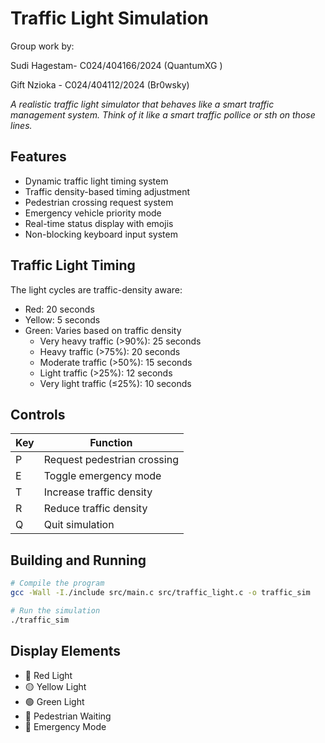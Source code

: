 # Traffic Light Simulation
Group work by:

Sudi Hagestam- C024/404166/2024 (QuantumXG )

Gift Nzioka - C024/404112/2024 (Br0wsky)

*A realistic traffic light simulator that behaves like a smart traffic management system. Think of it like a smart traffic pollice or sth on those lines.*

## Features
- Dynamic traffic light timing system
- Traffic density-based timing adjustment
- Pedestrian crossing request system
- Emergency vehicle priority mode
- Real-time status display with emojis
- Non-blocking keyboard input system

## Traffic Light Timing
The light cycles are traffic-density aware:
- Red: 20 seconds
- Yellow: 5 seconds
- Green: Varies based on traffic density
  - Very heavy traffic (>90%): 25 seconds
  - Heavy traffic (>75%): 20 seconds
  - Moderate traffic (>50%): 15 seconds
  - Light traffic (>25%): 12 seconds
  - Very light traffic (≤25%): 10 seconds

## Controls
| Key | Function |
|-----|----------|
| P | Request pedestrian crossing |
| E | Toggle emergency mode |
| T | Increase traffic density |
| R | Reduce traffic density |
| Q | Quit simulation |

## Building and Running
```bash
# Compile the program
gcc -Wall -I./include src/main.c src/traffic_light.c -o traffic_sim

# Run the simulation
./traffic_sim
```

## Display Elements
- 🔴 Red Light
- 🟡 Yellow Light
- 🟢 Green Light
- 🚶 Pedestrian Waiting
- 🚨 Emergency Mode
